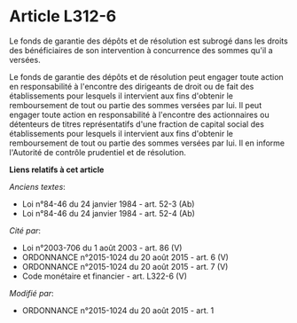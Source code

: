 # Article L312-6

Le fonds de garantie des dépôts et de résolution est subrogé dans les droits des bénéficiaires de son intervention à
concurrence des sommes qu'il a versées. 

Le fonds de garantie des dépôts et de résolution peut engager toute action en responsabilité à l'encontre des dirigeants de
droit ou de fait des établissements pour lesquels il intervient aux fins d'obtenir le remboursement de tout ou partie des
sommes versées par lui. Il peut engager toute action en responsabilité à l'encontre des actionnaires ou détenteurs de titres
représentatifs d'une fraction de capital social des établissements pour lesquels il intervient aux fins d'obtenir le
remboursement de tout ou partie des sommes versées par lui. Il en informe l'Autorité de contrôle prudentiel et de résolution.

**Liens relatifs à cet article**

_Anciens textes_:

  - Loi n°84-46 du 24 janvier 1984 - art. 52-3 (Ab)
  - Loi n°84-46 du 24 janvier 1984 - art. 52-4 (Ab)

_Cité par_:

  - Loi n°2003-706 du 1 août 2003 - art. 86 (V)
  - ORDONNANCE n°2015-1024 du 20 août 2015 - art. 6 (V)
  - ORDONNANCE n°2015-1024 du 20 août 2015 - art. 7 (V)
  - Code monétaire et financier - art. L322-6 (V)

_Modifié par_:

  - ORDONNANCE n°2015-1024 du 20 août 2015 - art. 1
